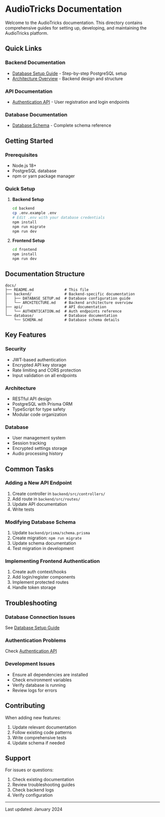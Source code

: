 # AudioTricks Documentation

Welcome to the AudioTricks documentation. This directory contains comprehensive guides for setting up, developing, and maintaining the AudioTricks platform.

## Quick Links

### Backend Documentation
- [Database Setup Guide](./backend/DATABASE_SETUP.md) - Step-by-step PostgreSQL setup
- [Architecture Overview](./backend/ARCHITECTURE.md) - Backend design and structure

### API Documentation
- [Authentication API](./api/AUTHENTICATION.md) - User registration and login endpoints

### Database Documentation
- [Database Schema](./database/SCHEMA.md) - Complete schema reference

## Getting Started

### Prerequisites
- Node.js 18+
- PostgreSQL database
- npm or yarn package manager

### Quick Setup

1. **Backend Setup**
   ```bash
   cd backend
   cp .env.example .env
   # Edit .env with your database credentials
   npm install
   npm run migrate
   npm run dev
   ```

2. **Frontend Setup**
   ```bash
   cd frontend
   npm install
   npm run dev
   ```

## Documentation Structure

```
docs/
├── README.md              # This file
├── backend/               # Backend-specific documentation
│   ├── DATABASE_SETUP.md  # Database configuration guide
│   └── ARCHITECTURE.md    # Backend architecture overview
├── api/                   # API documentation
│   └── AUTHENTICATION.md  # Auth endpoints reference
└── database/              # Database documentation
    └── SCHEMA.md          # Database schema details
```

## Key Features

### Security
- JWT-based authentication
- Encrypted API key storage
- Rate limiting and CORS protection
- Input validation on all endpoints

### Architecture
- RESTful API design
- PostgreSQL with Prisma ORM
- TypeScript for type safety
- Modular code organization

### Database
- User management system
- Session tracking
- Encrypted settings storage
- Audio processing history

## Common Tasks

### Adding a New API Endpoint

1. Create controller in `backend/src/controllers/`
2. Add route in `backend/src/routes/`
3. Update API documentation
4. Write tests

### Modifying Database Schema

1. Update `backend/prisma/schema.prisma`
2. Create migration: `npm run migrate`
3. Update schema documentation
4. Test migration in development

### Implementing Frontend Authentication

1. Create auth context/hooks
2. Add login/register components
3. Implement protected routes
4. Handle token storage

## Troubleshooting

### Database Connection Issues
See [Database Setup Guide](./backend/DATABASE_SETUP.md#troubleshooting)

### Authentication Problems
Check [Authentication API](./api/AUTHENTICATION.md#error-handling)

### Development Issues
- Ensure all dependencies are installed
- Check environment variables
- Verify database is running
- Review logs for errors

## Contributing

When adding new features:
1. Update relevant documentation
2. Follow existing code patterns
3. Write comprehensive tests
4. Update schema if needed

## Support

For issues or questions:
1. Check existing documentation
2. Review troubleshooting guides
3. Check backend logs
4. Verify configuration

---

Last updated: January 2024